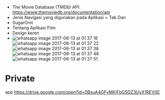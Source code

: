 
- The Movie Database (TMDb) API: https://www.themoviedb.org/documentation/api
- Jenis Navigasi yang digunakan pada Aplikasi = Tab Dan 
- SugarOrm 
- Tentang Aplikasi Film 
- Design keren 
- ![whatsapp image 2017-06-13 at 01 37 16](https://user-images.githubusercontent.com/22133617/27049353-472e18f6-4fd9-11e7-8132-97f51ba60d0b.jpeg)
![whatsapp image 2017-06-13 at 01 37 22](https://user-images.githubusercontent.com/22133617/27049354-4829dbdc-4fd9-11e7-8f99-2b6804aa178c.jpeg)
![whatsapp image 2017-06-13 at 01 37 38](https://user-images.githubusercontent.com/22133617/27049356-490b0d14-4fd9-11e7-952e-458cee4a175d.jpeg)
![whatsapp image 2017-06-13 at 01 37 46](https://user-images.githubusercontent.com/22133617/27049359-49ef8c96-4fd9-11e7-99ce-228050993147.jpeg)
![whatsapp image 2017-06-13 at 01 37 51](https://user-images.githubusercontent.com/22133617/27049360-4acef20a-4fd9-11e7-972c-6b1c141028b1.jpeg)


# Private

app
https://drive.google.com/open?id=0BxuA4GFyMKjFbG5DZ3UyX1REV0E
